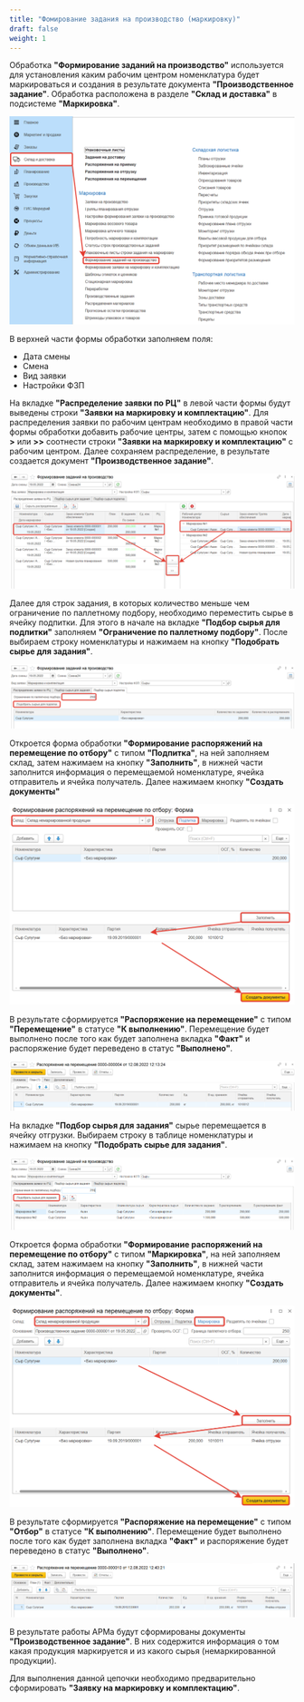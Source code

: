 ```yaml
---
title: "Фомирование задания на производство (маркировку)"
draft: false
weight: 1
---
```


Обработка **"Формирование заданий на производство"** используется для установления каким рабочим центром номенклатура будет маркироваться и создания в результате документа **"Производственное задание"**. Обработка расположена в разделе **"Склад и доставка"** в подсистеме **"Маркировка"**.

![1](1.png)

В верхней части формы обработки заполняем поля:

- Дата смены
- Смена
- Вид заявки
- Настройки ФЗП

На вкладке **"Распределение заявки по РЦ"** в левой части формы будут выведены строки  **"Заявки на маркировку и комплектацию"**. Для распределения заявки по рабочим центрам необходимо в правой части формы обработки добавить рабочие центры, затем с помощью кнопок **>** или **>>** соотнести строки **"Заявки на маркировку и комплектацию"** с рабочим центром. Далее сохраняем распределение, в результате создается документ **"Производственное задание"**.

![2](2.png)

Далее для строк задания, в которых количество меньше чем ограничение по паллетному подбору, необходимо переместить сырье в ячейку подпитки. Для этого в начале на вкладке **"Подбор сырья для подпитки"** заполняем **"Ограничение по паллетному подбору"**. После выбираем строку номенклатуры и нажимаем на кнопку **"Подобрать сырье для задания"**.

![3](3.png)

Откроется форма обработки **"Формирование распоряжений на перемещение по отбору"**  с типом **"Подпитка"**, на ней заполняем склад, затем нажимаем на кнопку **"Заполнить"**, в нижней части заполнится информация о перемещаемой номенклатуре, ячейка отправитель и ячейка получатель. Далее нажимаем кнопку **"Создать документы"**

![4](4.png)

В результате сформируется **"Распоряжение на перемещение"**  с типом **"Перемещение"** в статусе **"К выполнению"**. Перемещение будет выполнено после того как будет заполнена вкладка **"Факт"** и распоряжение будет переведено в статус **"Выполнено"**.

![5](5.png)

На вкладке **"Подбор сырья для задания"** сырье перемещается в ячейку отгрузки. Выбираем строку в таблице номенклатуры и нажимаем на кнопку **"Подобрать сырье для задания"**.

![6](6.png)

Откроется форма обработки **"Формирование распоряжений на перемещение по отбору"** с типом **"Маркировка"**, на ней заполняем склад, затем нажимаем на кнопку **"Заполнить"**, в нижней части заполнится информация о перемещаемой номенклатуре, ячейка отправитель и ячейка получатель. Далее нажимаем кнопку **"Создать документы"**.

![7](7.png)

В результате сформируется **"Распоряжение на перемещение"**  с типом **"Отбор"** в статусе **"К выполнению"**. Перемещение будет выполнено после того как будет заполнена вкладка **"Факт"** и распоряжение будет переведено в статус **"Выполнено"**.

![8](8.png)

В результате работы АРМа будут сформированы документы **"Производственное задание"**. В них содержится информация о том какая продукция маркируется и из какого сырья (немаркированной продукции).

Для выполнения данной цепочки необходимо предварительно сформировать **"Заявку на маркировку и комплектацию"**.

